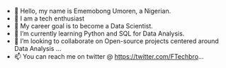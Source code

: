 - 👋 Hello, my name is Ememobong Umoren, a Nigerian.
- 💞️ I am a tech enthusiast
- 👀 My career goal is to become a Data Scientist.
- 🌱 I’m currently learning Python and SQL for Data Analysis.
- 💞️ I’m looking to collaborate on Open-source projects centered around Data Analysis  ...
- 📫 You can reach me on twitter @ https://twitter.com/FTechbro...

<!---
Emem-Data/Emem-Data is a ✨ special ✨ repository because its `README.md` (this file) appears on your GitHub profile.
You can click the Preview link to take a look at your changes.
--->
